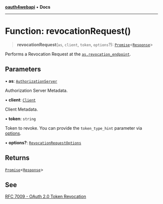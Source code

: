 [**oauth4webapi**](../README.md) • **Docs**

***

# Function: revocationRequest()

> **revocationRequest**(`as`, `client`, `token`, `options`?): [`Promise`](https://developer.mozilla.org/docs/Web/JavaScript/Reference/Global_Objects/Promise)\<[`Response`](https://developer.mozilla.org/docs/Web/API/Response)\>

Performs a Revocation Request at the
[`as.revocation_endpoint`](../interfaces/AuthorizationServer.md#revocation_endpoint).

## Parameters

• **as**: [`AuthorizationServer`](../interfaces/AuthorizationServer.md)

Authorization Server Metadata.

• **client**: [`Client`](../interfaces/Client.md)

Client Metadata.

• **token**: `string`

Token to revoke. You can provide the `token_type_hint` parameter via
  [options](../interfaces/RevocationRequestOptions.md#additionalparameters).

• **options?**: [`RevocationRequestOptions`](../interfaces/RevocationRequestOptions.md)

## Returns

[`Promise`](https://developer.mozilla.org/docs/Web/JavaScript/Reference/Global_Objects/Promise)\<[`Response`](https://developer.mozilla.org/docs/Web/API/Response)\>

## See

[RFC 7009 - OAuth 2.0 Token Revocation](https://www.rfc-editor.org/rfc/rfc7009.html#section-2)
